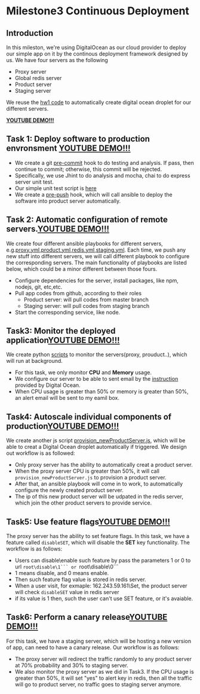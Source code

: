 # Milestone3 Continuous Deployment

## Introduction
In this mileston, we're using DigitalOcean as our cloud provider to deploy our simple app on it by the continous deployment framework designed by us. We have four servers as the following

* Proxy server
* Global redis server
* Product server
* Staging server

We reuse the [hw1 code](https://github.com/DevOps2016Fall/Milestone3/blob/master/deployment/provision_server.js) to automatically create digital ocean droplet for our different servers. 

__[YOUTUBE DEMO!!!](https://youtu.be/PUj8E83yml4)__


## Task 1: Deploy software to production envronsment [YOUTUBE DEMO!!!](https://youtu.be/-Gk_oWftz_8)
* We create a git [pre-commit](https://github.com/DevOps2016Fall/Milestone3/blob/master/pre-commit.sh) hook to do testing and analysis. If pass, then continue to commit; otherwise, this commit will be rejected. 
* Specifically, we use Jhint to do analysis and mocha, chai to do express server unit test.
* Our simple unit test script is [here](https://github.com/DevOps2016Fall/Milestone3/blob/master/test/test.js)
* We create a [pre-push](https://github.com/DevOps2016Fall/Milestone3/blob/master/pre-push.sh) hook, which will call ansible to deploy the software into product server automatically.


## Task 2: Automatic configuration of remote servers.[YOUTUBE DEMO!!!](https://youtu.be/_HA2EZ6wAVY)
We create four different ansible playbooks for different servers, e.g.[proxy.yml](https://github.com/DevOps2016Fall/Milestone3/blob/master/deployment/proxy.yml),[product.yml](https://github.com/DevOps2016Fall/Milestone3/blob/master/deployment/product.yml),[redis.yml](https://github.com/DevOps2016Fall/Milestone3/blob/master/deployment/redis.yml),[staging.yml](https://github.com/DevOps2016Fall/Milestone3/blob/master/deployment/staging.yml). Each time, we push any new stuff into different servers, we will call different playbook to configure the corresponding servers.
The main functionality of playbooks are listed below, which could be a minor different between those fours.

* Configure dependencies for the server, install packages, like npm, nodejs, git, etc,etc.
* Pull app codes from github, according to their roles
   * Product server: will pull codes from master branch
   * Staging server: will pull codes from staging branch
* Start the corresponding service, like node.

## Task3:  Monitor the deployed application[YOUTUBE DEMO!!!](https://youtu.be/_9QCbOxNAOE)

We create python [scripts](https://github.com/DevOps2016Fall/Milestone3/tree/master/monitor) to monitor the servers(proxy, prouduct..), which will run at background. 

* For this task, we only monitor __CPU__ and __Memory__ usage.
* We configure our server to be able to sent email by the [instruction](https://www.digitalocean.com/community/tutorials/how-to-install-and-configure-postfix-as-a-send-only-smtp-server-on-ubuntu-14-04) provided by Digital Ocean.
* When CPU usage is greater than 50% or memory is greater than 50%, an alert email will be sent to my eamil box.

## Task4: Autoscale individual components of production[YOUTUBE DEMO!!!](https://youtu.be/_9QCbOxNAOE)

We create another js script [provision_newProductServer.js](https://github.com/DevOps2016Fall/Milestone3/blob/master/deployment/provision_newProductServer.js), which will be able to creat a Digital Ocean droplet automatically if triggered. We design out workflow is as followed:

* Only proxy server has the ability to automatically creat a product server.
* When the proxy server CPU is greater than 50%, it will call ```provision_newProductServer.js``` to provision a product server.
* After that, an ansible playbook will come in to work, to automatically configure the newly created product server.
* The ip of this new product server will be udpated in the redis server, which join the other product servers to provide service.

## Task5: Use feature flags[YOUTUBE DEMO!!!](https://youtu.be/zTryERtgbJM)

The proxy server has the ability to set feature flags. In this task, we have a feature called ```disableSET```, which will disable the __SET__ key functionality. The workflow is as follows:

* Users can disable\enable such feature by pass the parameters 1 or 0 to url ````root\disable\1``` or ````root\disable\0```
* 1 means disable, and 0 means enable.
* Then such feature flag value is stored in redis server.
* When a user visit, for exmaple: 162.243.59.161\Set, the product server will check ```disableSET``` value in redis server
* if its value is 1 then, such the user can't use SET feature, or it's avaiable.

## Task6: Perform a canary release[YOUTUBE DEMO!!!](https://youtu.be/U5NZvUCRda0)

For this task, we have a staging server, which will be hosting a new version of app, can need to have a canary release. Our workflow is as follows:

* The proxy server will redirect the traffic randomly to any product server at 70% probability and 30% to staging server.
* We also monitor the proxy server as we did in Task3. If the CPU usage is greater than 50%, it will set "yes" to alert key in redis, then all the traffic will go to product server, no traffic goes to staging server anymore.











